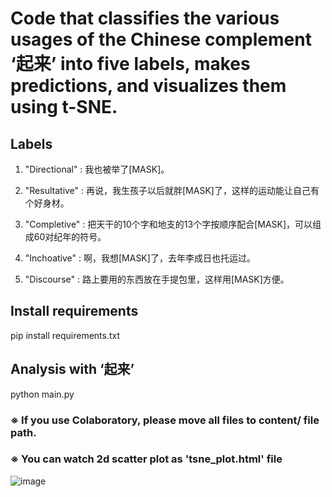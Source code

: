 # Code that classifies the various usages of the Chinese complement ‘起来’ into five labels, makes predictions, and visualizes them using t-SNE.

## Labels
1. "Directional" : 我也被举了[MASK]。

2. "Resultative" : 再说，我生孩子以后就胖[MASK]了，这样的运动能让自己有个好身材。

3. "Completive" : 把天干的10个字和地支的13个字按顺序配合[MASK]，可以组成60对纪年的符号。	

4. "Inchoative" : 啊，我想[MASK]了，去年李成日也托运过。	

5. "Discourse" : 路上要用的东西放在手提包里，这样用[MASK]方便。

## Install requirements
pip install requirements.txt

## Analysis with ‘起来’
python main.py

### ※ If you use Colaboratory, please move all files to content/ file path.
### ※ You can watch 2d scatter plot as 'tsne_plot.html' file

![image](https://github.com/user-attachments/assets/4ef7ab8d-efe8-47da-b71e-7e1cf0ba89e5)


